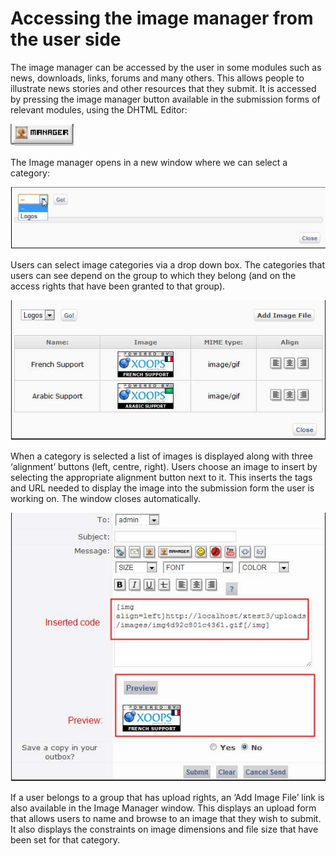 # Accessing the image manager from the user side

The image manager can be accessed by the user in some modules such as news, downloads, links, forums and many others. This allows people to illustrate news stories and other resources that they submit. It is accessed by pressing the image manager button available in the submission forms of relevant modules, using the DHTML Editor:

![img\_82.jpg](../../.gitbook/assets/img_82.jpg)

The Image manager opens in a new window where we can select a category:

![img\_83.jpg](../../.gitbook/assets/img_83.jpg)

Users can select image categories via a drop down box. The categories that users can see depend on the group to which they belong \(and on the access rights that have been granted to that group\).

![img\_84.jpg](../../.gitbook/assets/img_84.jpg)

When a category is selected a list of images is displayed along with three ‘alignment’ buttons \(left, centre, right\). Users choose an image to insert by selecting the appropriate alignment button next to it. This inserts the tags and URL needed to display the image into the submission form the user is working on. The window closes automatically.

![img\_85.jpg](../../.gitbook/assets/img_85.jpg)

If a user belongs to a group that has upload rights, an ‘Add Image File’ link is also available in the Image Manager window. This displays an upload form that allows users to name and browse to an image that they wish to submit. It also displays the constraints on image dimensions and file size that have been set for that category.

